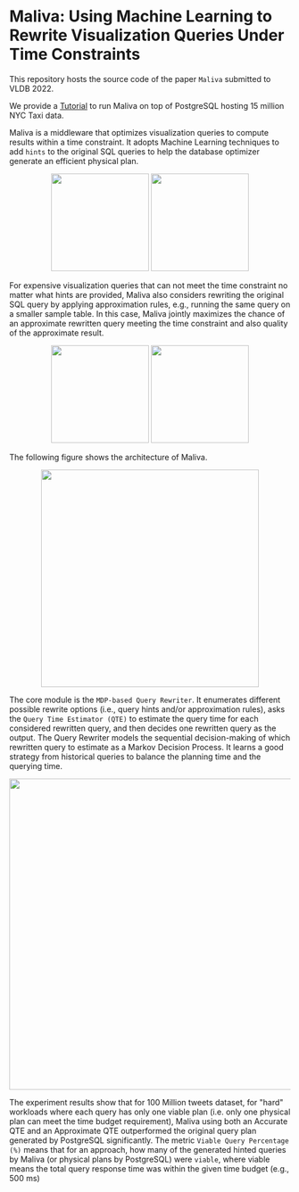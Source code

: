 # Maliva: Using Machine Learning to Rewrite Visualization Queries Under Time Constraints
This repository hosts the source code of the paper `Maliva` submitted to VLDB 2022.

We provide a [Tutorial](https://github.com/malivamlvis/maliva/wiki) to run Maliva on top of PostgreSQL hosting 15 million NYC Taxi data.

Maliva is a middleware that optimizes visualization queries to compute results within a time constraint. It adopts Machine Learning techniques to add `hints` to the original SQL queries to help the database optimizer generate an efficient physical plan.

<p align="center">
  <img src="https://github.com/malivamlvis/maliva/blob/main/pub/intro-slow-query.png" width="175">
  <img src="https://github.com/malivamlvis/maliva/blob/main/pub/intro-fast-query.png" width="175">
</p>

For expensive visualization queries that can not meet the time constraint no matter what hints are provided, Maliva also considers rewriting the original SQL query by applying approximation rules, e.g., running the same query on a smaller sample table.  In this case, Maliva jointly maximizes the chance of an approximate rewritten query meeting the time constraint and also quality of the approximate result.

<p align="center">
  <img src="https://github.com/malivamlvis/maliva/blob/main/pub/intro-slow-query2.png" width="175">
  <img src="https://github.com/malivamlvis/maliva/blob/main/pub/intro-fast-query2.png" width="175">
</p>

The following figure shows the architecture of Maliva.

<p align="center">
  <img src="https://github.com/malivamlvis/maliva/blob/main/pub/architecture.png" width="390">
</p>

The core module is the `MDP-based Query Rewriter`. It enumerates different possible rewrite options (i.e., query hints and/or approximation rules), asks the `Query Time Estimator (QTE)` to estimate the query time for each considered rewritten query, and then decides one rewritten query as the output. The Query Rewriter models the sequential decision-making of which rewritten query to estimate as a Markov Decision Process. It learns a good strategy from historical queries to balance the planning time and the querying time.

<p align="center">
  <img src="https://github.com/malivamlvis/maliva/blob/main/pub/maliva-vs-postgresql.png" width="558">
</p>

The experiment results show that for 100 Million tweets dataset, for "hard" workloads where each query has only one viable plan (i.e. only one physical plan can meet the time budget requirement), Maliva using both an Accurate QTE and an Approximate QTE outperformed the original query plan generated by PostgreSQL significantly. The metric `Viable Query Percentage (%)` means that for an approach, how many of the generated hinted queries by Maliva (or physical plans by PostgreSQL) were `viable`, where viable means the total query response time was within the given time budget (e.g., 500 ms)
